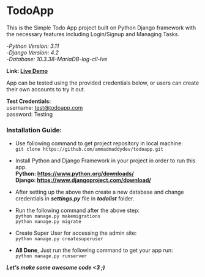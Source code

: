 # TodoApp

This is the Simple Todo App project built on Python Django framework with the necessary features including Login/Signup and Managing Tasks.

-*Python Version: 3.11*<br>
-*Django Version: 4.2*<br>
-*Database: 10.3.38-MariaDB-log-cll-lve*<br>

**Link: <a href='http://todoapp.ammadbaig.com/' target='_blank'>Live Demo</a>**

App can be tested using the provided credentials below, or users can create their own accounts to try it out.

**Test Credentials:**<br>
username: test@todoapp.com<br>
password: Testing


### Installation Guide:
- Use following command to get project repository in local machine: <br>
```git clone https://github.com/ammadmaddydev/todoapp.git ```

- Install Python and Django Framework in your project in order to run this app.<br>
**Python: https://www.python.org/downloads/** <br>
**Django: https://www.djangoproject.com/download/** <br>

- After setting up the above then create a new database and change credentials in ***settings.py*** file in ***todolist*** folder.<br>

- Run the following command after the above step: <br>
```python manage.py makemigrations ``` <br>
```python manage.py migrate ``` <br> 

- Create Super User for accessing the admin site: <br>
```python manage.py createsuperuser ``` <br>

- **All Done**, Just run the following command to get your app run: <br>
```python manage.py runserver ``` <br>

***Let's make some awesome code  <3 ;)***
